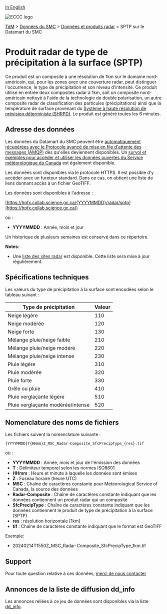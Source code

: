 [In English](readme_radar-sptp-datamart_en.md)

![ECCC logo](../../img_eccc-logo.png)

[TdM](../../readme_fr.md) > [Données du SMC](../readme_fr.md) > [Données et produits radar](readme_radar_fr.md) > SPTP sur le Datamart du SMC

# Produit radar de type de précipitation à la surface (SPTP)

Ce produit est un composite à une résolution de 1km sur le domaine nord-américain, qui, pour les zones avec une couverture radar, peut distinguer l'occurrence, le type de précipitation et son niveau d'intensité. Ce produit utilise en entrée deux composites radar à 1km, soit un composite nord-américain nettoyé à l'aide de la technologie de double polarisation, un autre composite radar de classification des particules (précipitations) ainsi que la température de surface provenant du [Système à haute résolution de prévision déterministe (SHRPD)](../nwp_hrdps/readme_hrdps_fr.md). Le produit est généré toutes les 6 minutes.

## Adresse des données 

Les données du Datamart du SMC peuvent être [automatiquement récupérées avec le Protocole avancé de mise en file d'attente des messages (AMQP)](../../msc-datamart/amqp_fr.md) dès qu'elles deviennent disponibles. Un [survol et exemples pour accéder et utiliser les données ouvertes du Service météorologique du Canada](../../usage/readme_fr.md) est également disponible.

Les données sont disponibles via le protocole HTTPS. Il est possible d’y accéder avec un fureteur standard. Dans ce cas, on obtient une liste de liens donnant accès à un fichier GeoTIFF.

Les données sont disponibles à l'adresse :

[https://hpfx.collab.science.gc.ca/{YYYYMMDD}/radar/sptp](https://hpfx.collab.science.gc.ca/)

où :

* __YYYYMMDD__ : Année, mois et jour

Un historique de plusieurs semaines est conservé dans ce répertoire.

__Notes__: 

* Une [liste des sites radar](https://collaboration.cmc.ec.gc.ca/cmc/cmos/public_doc/msc-data/obs_radar/radars_list.pdf) est disponible. Cette liste sera mise à jour régulièrement.

## Spécifications techniques

Les valeurs du type de précipitation à la surface sont encodées selon le tableau suivant :

| Type de précipitation | Valeur |
| ------ | ------ |
| Neige légère | 110 |
| Neige modérée | 120 | 
| Neige forte | 130 |
| Mélange pluie/neige faible | 210 |
| Mélange pluie/neige modéré | 220 |
| Mélange pluie/neige intense | 230 |
| Pluie légère | 310 | 
| Pluie modérée | 320 | 
| Pluie forte | 330 |
| Grêle ou pluie | 410 |
| Pluie verglaçante légère | 510 |   
| Pluie verglaçante modérée/intense | 520 |

## Nomenclature des noms de fichiers

Les fichiers suivent la nomenclature suivante :

`{YYYYMMDD}T{HHmm}Z_MSC_Radar-Composite_SfcPrecipType_{res}.tif`

où :

* __YYYYMMDD__ : Année, mois et jour de l'émission des données
* __T__ : Délimiteur temporel selon les normes ISO8601
* __HHmm__ : Heure et  minute à laquelle les données sont émises
* __Z__ : Fuseau horaire (heure UTC)
* __MSC__ : Chaîne de caractères constante pour Meteorological Service of Canada, la source des données
* __Radar-Composite__ : Chaîne de caractères constante indiquant que les données contiennent un produit radar qui un composite
* __SfcPrecipType__ : Chaîne de caractères constante indiquant que les données contiennent le produit de type de précipitation à la surface (SPTP)
* __res__ : résolution horizontale [1km]
* __tif__ : Chaîne de caractères constante indiquant que le format est GeoTIFF

Exemple:

* 20240214T1550Z_MSC_Radar-Composite_SfcPrecipType_1km.tif

## Support

Pour toute question relative à ces données, [merci de nous contacter](https://meteo.gc.ca/mainmenu/contact_us_f.html)

## Annonces de la liste de diffusion dd_info 

Les annonces reliées à ce jeu de données sont disponibles via la liste [dd_info](https://comm.collab.science.gc.ca/mailman3/postorius/lists/dd_info/).
